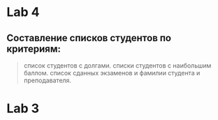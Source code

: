 # Lab 4
## Составление списков студентов по критериям:
>список студентов с долгами.
>списки студентов с наибольшим баллом.
>список сданных экзаменов и фамилии студента и преподавателя.
# Lab 3
